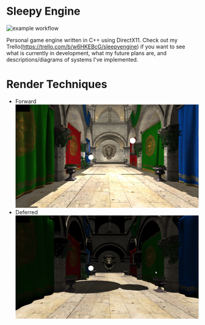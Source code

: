 # Sleepy Engine
![example workflow](https://github.com/ethxndxniels/SleepyEngine/actions/workflows/build-actions.yml/badge.svg)

Personal game engine written in C++ using DirectX11.  Check out my Trello(https://trello.com/b/w6HKEBcG/sleepyengine) if you want to see what is currently in development, what my future plans are, and descriptions/diagrams of systems I've implemented.

# Render Techniques
- Forward
![Screenshot](Images/ForwardRender.jpg)
- Deferred
![Screenshot](Images/DeferredRender.jpg)
